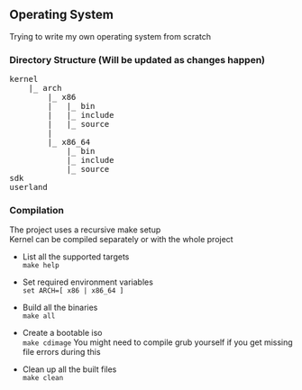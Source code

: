 ## Operating System

Trying to write my own operating system from scratch

### Directory Structure (Will be updated as changes happen)
<pre>
kernel
    |_ arch
        |_ x86
        |   |_ bin
        |   |_ include
        |   |_ source
        |
        |_ x86_64
            |_ bin  
            |_ include
            |_ source
sdk
userland
</pre>

### Compilation
The project uses a recursive make setup  
Kernel can be compiled separately or with the whole project

+ List all the supported targets  
`make help`

+ Set required environment variables  
`set ARCH=[ x86 | x86_64 ]`

+ Build all the binaries  
`make all`

+ Create a bootable iso  
`make cdimage`
You might need to compile grub yourself if you get missing file errors during this  

+ Clean up all the built files  
`make clean`